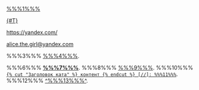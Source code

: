 [%%%1%%%](ссылка "%%%2%%%")

[{#T}](./index.md)

<https://yandex.com/>

<alice.the.girl@yandex.com>

%%%3%%% [%%%4%%%][1].

[1]: https://yandex.com/ "%%%5%%%"

%%%6%%% **[%%%7%%%](https://cloud.yandex.com)**.
%%%8%%% [%%%9%%%](https://yadocs.tech).
%%%10%%% [`{% cut "Заголовок ката" %} контент {% endcut %} [//]: %%%11%%%`](#code).
%%%12%%% [^%%%13%%%^](https://en.wikipedia.org/wiki/Major_Grom_(2017_film)).
